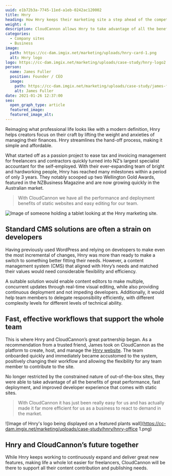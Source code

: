 ```yaml
---
uuid: e1b72b3a-7745-11ed-a1eb-0242ac120002
title: Hnry
heading: How Hnry keeps their marketing site a step ahead of the competition
weight: 4
description: CloudCannon allows Hnry to take advantage of all the benefits of great performance, fast deployment, and improved developer experience that comes with static sites.
categories:
  - Company sites
  - Business
image: 
  path: https://cc-dam.imgix.net/marketing/uploads/hnry-card-1.png
  alt: Hnry logo
logo: https://cc-dam.imgix.net/marketing/uploads/case-study/hnry-logo2.png
person:
  name: James Fuller
  position: Founder / CEO
  image: 
    path: https://cc-dam.imgix.net/marketing/uploads/case-study/james-fuller.jpg
    alt: James Fuller
date: 2021-01-26 12:37:00
seo:
  open_graph_type: article
  featured_image:
  featured_image_alt:
---
```

Reimaging what professional life looks like with a modern definition, Hnry
helps creators focus on their craft by lifting the weight and anxieties of
managing their finances. Hnry streamlines the hand-off process, making it
simple and affordable.

What started off as a passion project to ease tax and invoicing management
for freelancers and contractors quickly turned into NZ’s largest
specialist accountant for the self-employed. With their ever-expanding
team of bright and hardworking people, Hnry has reached many milestones
within a period of only 3 years. They notably scooped up two Wellington
Gold Awards, featured in the NZBusiness Magazine and are now growing
quickly in the Australian market.

> With CloudCannon we have all the performance and deployment benefits of static websites and easy editing for our team.

![Image of someone holding a tablet looking at the Hnry marketing site.](https://cc-dam.imgix.net/marketing/uploads/case-study/hnry/ipad-1.jpg)

## Standard CMS solutions are often a strain on developers

Having previously used WordPress and relying on developers to make even
the most incremental of changes, Hnry was more than ready to make a switch
to something better fitting their needs. However, a content management
system (CMS) that aligned with Hnry’s needs and matched their values would
need considerable flexibility and efficiency.

A suitable solution would enable content editors to make multiple,
concurrent updates through real-time visual editing, while also providing
continuous deployment and not impeding developers. Additionally, it would
help team members to delegate responsibility efficiently, with different
complexity levels for different levels of technical ability.

## Fast, effective workflows that support the whole team

This is where Hnry and CloudCannon’s great partnership began. As a
recommendation from a trusted friend, James took on CloudCannon as the
platform to create, host, and manage the [Hnry website](https://hnry.co). 
The team onboarded quickly and
immediately became accustomed to the system, positively changing their
workflow and allowing the flexibility for any team member to contribute to
the site.

No longer restricted by the constrained nature of out-of-the-box sites,
they were able to take advantage of all the benefits of great performance,
fast deployment, and improved developer experience that comes with static
sites.

> With CloudCannon it has just been really easy for us and has actually made it far more efficient for us as a business to react to demand in the market.

![Image of Hnry's logo being displayed on a featured plants wall](https://cc-dam.imgix.net/marketing/uploads/case-study/hnry/hnry-office 1.png)

## Hnry and CloudCannon’s future together

While Hnry keeps working to continuously expand and deliver great new
features, making life a whole lot easier for freelancers, CloudCannon will
be there to support all their content contribution and publishing needs.